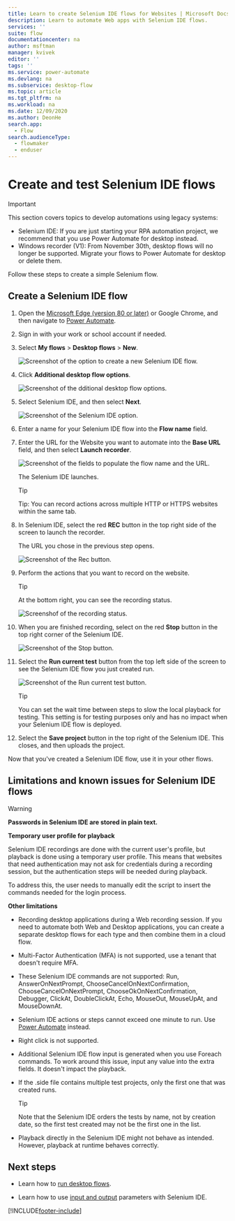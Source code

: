 ```yaml
---
title: Learn to create Selenium IDE flows for Websites | Microsoft Docs
description: Learn to automate Web apps with Selenium IDE flows.
services: ''
suite: flow
documentationcenter: na
author: msftman
manager: kvivek
editor: ''
tags: ''
ms.service: power-automate
ms.devlang: na
ms.subservice: desktop-flow
ms.topic: article
ms.tgt_pltfrm: na
ms.workload: na
ms.date: 12/09/2020
ms.author: DeonHe
search.app: 
  - Flow
search.audienceType: 
  - flowmaker
  - enduser
---
```

# Create and test Selenium IDE flows

> [!IMPORTANT]
> This section covers topics to develop automations using legacy systems:
> - Selenium IDE: If you are just starting your RPA automation project, we recommend that you use Power Automate for desktop instead.
> - Windows recorder (V1): From November 30th, desktop flows will no longer be supported. Migrate your flows to Power Automate for desktop or delete them.

Follow these steps to create a simple Selenium flow.

## Create a Selenium IDE flow

1. Open the [Microsoft
   Edge (version 80 or later)](https://www.microsoft.com/edge) or Google Chrome, and then navigate to [Power Automate](https://flow.microsoft.com/).

1. Sign in with your work or school account if needed.

1. Select **My flows** > **Desktop flows** > **New**.

   ![Screenshot of the option to create a new Selenium IDE flow.](../media/create-windows-desktop-flow/create-new-windowsrecorder.png "Create new Selenium IDE flow")

1. Click **Additional desktop flow options**.
    
   ![Screenshot of the dditional desktop flow options.](../media/create-windows-desktop-flow/click-Additional-desktop-flow-options.png "Additional desktop flow options")

1. Select Selenium IDE, and then select **Next**.
    
   ![Screenshot of the Selenium IDE option.](../media/create-web-desktop-flow/select-seleniumIDE-flow.png "Select Web app")

1. Enter a name for your Selenium IDE flow into the **Flow name** field.

1. Enter the URL for the Website you want to automate into the **Base URL** field, and then select **Launch recorder**.

   ![Screenshot of the fields to populate the flow name and the URL.](../media/create-web-desktop-flow/give-a-selenium-flow-name.png "Give a name and a URL") 

   The Selenium IDE launches.

   >[!TIP] 
   >Tip: You can record actions across multiple HTTP or HTTPS websites within
    the same tab.  

1. In Selenium IDE, select the red **REC** button in the top right side of the screen to launch the recorder.

   The URL you chose in the previous step opens.

   ![Screenshot of the Rec button.](../media/create-web-desktop-flow/select-rec.png "Select Rec")

1.  Perform the actions that you want to record on the website. 
    
    >[!TIP]
    >At the bottom right, you can see the recording status.

    ![Screenshof of the recording status.](../media/create-web-desktop-flow/recording-status.png "Recording status")

1.  When you are finished recording, select on the red **Stop** button in the top right corner of the Selenium IDE.

    ![Screenshot of the Stop button.](../media/create-web-desktop-flow/stop-button.png "Stop button" )

1. Select the **Run current test** button from the top left side of the screen to see the Selenium IDE flow you just created run.

    ![Screenshot of the Run current test button.](../media/create-web-desktop-flow/run-test.png "Run current test")

   >[!TIP]
   >You can set the wait time between steps to slow the local playback for testing. This setting is for testing purposes only and has no impact when your Selenium IDE flow is deployed.  
  
1. Select the **Save project** button in the top right of the Selenium IDE. This closes, and then uploads the project.

Now that you've created a Selenium IDE flow, use it in your other flows.

## Limitations and known issues for Selenium IDE flows

>[!WARNING]
>**Passwords in Selenium IDE are stored in plain text.**  

**Temporary user profile for playback**

Selenium IDE recordings are done with the current user's profile, but playback is done using a temporary user profile. This means that websites that need authentication may not ask for credentials during a recording session, but the authentication steps will be needed during playback. 

To address this, the user needs to manually edit the script to insert the commands needed for the login process.

**Other limitations**

-   Recording desktop applications during a Web recording session. If you need to automate both Web and Desktop applications, you can create a separate desktop flows for each type and then combine them in a cloud flow.

- Multi-Factor Authentication (MFA) is not supported, use a tenant that doesn't require MFA.

- These Selenium IDE commands are not supported: Run, AnswerOnNextPrompt, ChooseCancelOnNextConfirmation, ChooseCancelOnNextPrompt, ChooseOkOnNextConfirmation, Debugger, ClickAt, DoubleClickAt, Echo, MouseOut, MouseUpAt, and MouseDownAt.

- Selenium IDE actions or steps cannot exceed one minute to run.  Use [Power Automate](introduction.md) instead.

- Right click is not supported. 

-   Additional Selenium IDE flow input is generated when you use Foreach commands. To work around this issue, input any value into the extra fields. It doesn't impact the playback.

- If the .side file contains multiple test projects, only the first one that was created runs. 
   
   >[!TIP]
   >Note that the Selenium IDE orders the tests by name, not by creation date, so the first test created may not be the first one in the list.

-   Playback directly in the Selenium IDE might not behave as intended. However, playback at runtime behaves correctly.

## Next steps

- Learn how to [run desktop flows](run-desktop-flow.md).

- Learn how to use [input and output](inputs-outputs-web.md) parameters with Selenium IDE.

 


[!INCLUDE[footer-include](../includes/footer-banner.md)]